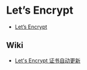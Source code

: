 # Let’s Encrypt

- [Let’s Encrypt](https://letsencrypt.org/)

## Wiki

- [Let's Encrypt 证书自动更新](https://blog.csdn.net/shasharoman/article/details/80915222)
